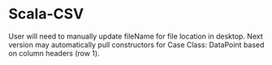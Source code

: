 # Scala-CSV

User will need to manually update fileName for file location in desktop.
Next version may automatically pull constructors for Case Class: DataPoint based on column headers (row 1).
